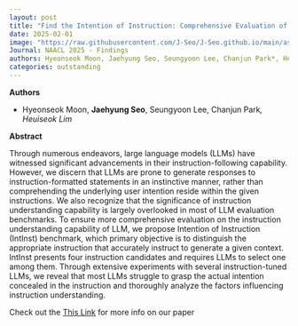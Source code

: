 ```yaml
---
layout: post
title: "Find the Intention of Instruction: Comprehensive Evaluation of Instruction Understanding for Large Language Models"
date: 2025-02-01
image: "https://raw.githubusercontent.com/J-Seo/J-Seo.github.io/main/assets/img/naacl2025.png"
Journal: NAACL 2025 - Findings
authors: Hyeonseok Moon, Jaehyung Seo, Seungyoon Lee, Chanjun Park*, Heuiseok Lim*
categories: outstanding
---
```

**Authors**
- Hyeonseok Moon, **Jaehyung Seo**, Seungyoon Lee, Chanjun Park<sup>*</sup>, Heuiseok Lim<sup>*</sup>

**Abstract**

Through numerous endeavors, large language models (LLMs) have witnessed significant advancements in their instruction-following capability. However, we discern that LLMs are prone to generate responses to instruction-formatted statements in an instinctive manner, rather than comprehending the underlying user intention reside within the given instructions. We also recognize that the significance of instruction understanding capability is largely overlooked in most of LLM evaluation benchmarks. To ensure more comprehensive evaluation on the instruction understanding capability of LLM, we propose Intention of Instruction (IntInst) benchmark, which primary objective is to distinguish the appropriate instruction that accurately instruct to generate a given context. IntInst presents four instruction candidates and requires LLMs to select one among them. Through extensive experiments with several instruction-tuned LLMs, we reveal that most LLMs struggle to grasp the actual intention concealed in the instruction and thoroughly analyze the factors influencing instruction understanding.

Check out the [This Link][DOI] for more info on our paper

[DOI]: https://arxiv.org/abs/2412.19450

